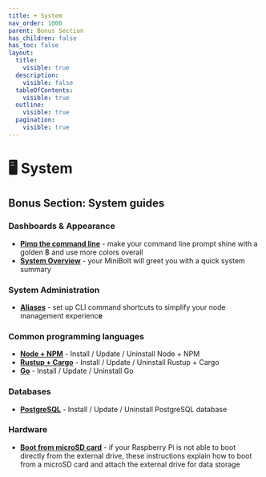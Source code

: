 ```yaml
---
title: + System
nav_order: 1000
parent: Bonus Section
has_children: false
has_toc: false
layout:
  title:
    visible: true
  description:
    visible: false
  tableOfContents:
    visible: true
  outline:
    visible: true
  pagination:
    visible: true
---
```


# 🖥️ System

## Bonus Section: System guides

### Dashboards & Appearance

* [**Pimp the command line**](command-line.md) - make your command line prompt shine with a golden ฿ and use more colors overall
* [**System Overview**](../../bonus-guides/system/system-overview.md) - your MiniBolt will greet you with a quick system summary

### System Administration

* [**Aliases**](aliases.md) - set up CLI command shortcuts to simplify your node management experienc**e**

### Common programming languages

* [**Node + NPM**](nodejs-npm.md) - Install / Update / Uninstall Node + NPM
* [**Rustup + Cargo**](../../bonus-guides/system/rustup-+-cargo.md) - Install / Update / Uninstall Rustup + Cargo
* [**Go**](../../bonus-guides/system/go.md) - Install / Update / Uninstall Go

### Databases

* [**PostgreSQL**](../../bonus-guides/system/postgresql.md) - Install / Update / Uninstall PostgreSQL database

### Hardware

* [**Boot from microSD card**](../../bonus-guides/system/boot-from-microsd-instead-of-external-drive.md) - if your Raspberry Pi is not able to boot directly from the external drive, these instructions explain how to boot from a microSD card and attach the external drive for data storage
